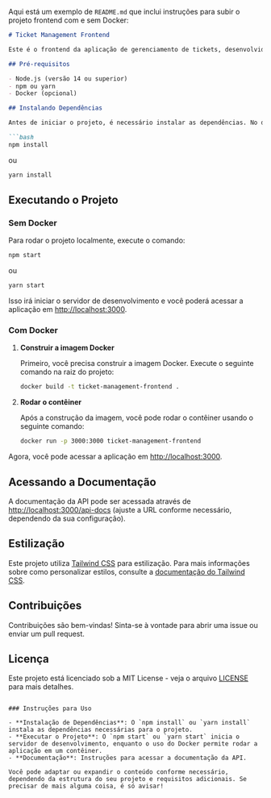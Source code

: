 Aqui está um exemplo de `README.md` que inclui instruções para subir o projeto frontend com e sem Docker:

```markdown
# Ticket Management Frontend

Este é o frontend da aplicação de gerenciamento de tickets, desenvolvido em React com Tailwind CSS.

## Pré-requisitos

- Node.js (versão 14 ou superior)
- npm ou yarn
- Docker (opcional)

## Instalando Dependências

Antes de iniciar o projeto, é necessário instalar as dependências. No diretório raiz do projeto, execute:

```bash
npm install
```
ou
```bash
yarn install
```

## Executando o Projeto

### Sem Docker

Para rodar o projeto localmente, execute o comando:

```bash
npm start
```
ou
```bash
yarn start
```

Isso irá iniciar o servidor de desenvolvimento e você poderá acessar a aplicação em [http://localhost:3000](http://localhost:3000).

### Com Docker

1. **Construir a imagem Docker**

   Primeiro, você precisa construir a imagem Docker. Execute o seguinte comando na raiz do projeto:

   ```bash
   docker build -t ticket-management-frontend .
   ```

2. **Rodar o contêiner**

   Após a construção da imagem, você pode rodar o contêiner usando o seguinte comando:

   ```bash
   docker run -p 3000:3000 ticket-management-frontend
   ```

Agora, você pode acessar a aplicação em [http://localhost:3000](http://localhost:3000).

## Acessando a Documentação

A documentação da API pode ser acessada através de [http://localhost:3000/api-docs](http://localhost:3000/api-docs) (ajuste a URL conforme necessário, dependendo da sua configuração).

## Estilização

Este projeto utiliza [Tailwind CSS](https://tailwindcss.com/) para estilização. Para mais informações sobre como personalizar estilos, consulte a [documentação do Tailwind CSS](https://tailwindcss.com/docs).

## Contribuições

Contribuições são bem-vindas! Sinta-se à vontade para abrir uma issue ou enviar um pull request.

## Licença

Este projeto está licenciado sob a MIT License - veja o arquivo [LICENSE](LICENSE) para mais detalhes.

```

### Instruções para Uso

- **Instalação de Dependências**: O `npm install` ou `yarn install` instala as dependências necessárias para o projeto.
- **Executar o Projeto**: O `npm start` ou `yarn start` inicia o servidor de desenvolvimento, enquanto o uso do Docker permite rodar a aplicação em um contêiner.
- **Documentação**: Instruções para acessar a documentação da API.

Você pode adaptar ou expandir o conteúdo conforme necessário, dependendo da estrutura do seu projeto e requisitos adicionais. Se precisar de mais alguma coisa, é só avisar!